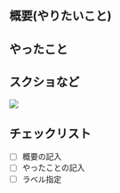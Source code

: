 ## 概要(やりたいこと)
## やったこと
## スクショなど
![ ](https://URLなど "タイトル")
## チェックリスト
- [ ] 概要の記入
- [ ] やったことの記入
- [ ] ラベル指定